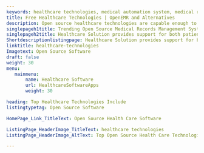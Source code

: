 ```yaml
---
keywords: healthcare technologies, medical automation system, medical records management system, patient portal solution, health information software
title: Free Healthcare Technologies | OpenEMR and Alternatives
description: Open source healthcare technologies are capable enough to manage the entire medical database efficiently. Choose the right software to automate the processes.
singlepageh1title: Trending Open Source Medical Records Management Systems
singlepageh2title: Healthcare Solution provides support for both patient and hospital management. Boost up health care services by employing a free medical automation system. 
Shortdescriptionlistingpage: Healthcare Solution provides support for both patient and hospital management. Boost up health care services by employing a free medical automation system. 
linktitle: healthcare-technologies
Imagetext: Open Source Software
draft: false
weight: 30
menu:
   mainmenu: 
       name: Healthcare Software
       url: HealthcareSoftwareApps
       weight: 30

heading: Top Healthcare Technologies Include
listingtypetag: Open Source Software

HomePage_Link_TitleText: Open Source Health Care Software

ListingPage_HeaderImage_TitleText: healthcare technologies
ListingPage_HeaderImage_AltText: Top Open Source Health Care Technologies

---
```


